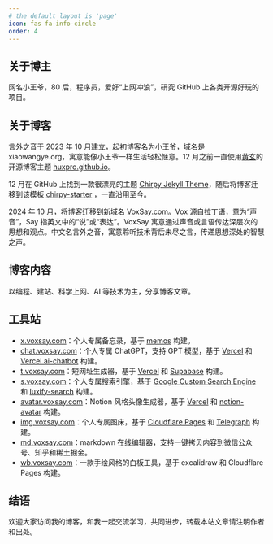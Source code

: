 ```yaml
---
# the default layout is 'page'
icon: fas fa-info-circle
order: 4
---
```


## 关于博主

网名小王爷，80 后，程序员，爱好“上网冲浪”，研究 GitHub 上各类开源好玩的项目。

## 关于博客

言外之音于 2023 年 10 月建立，起初博客名为小王爷，域名是 xiaowangye.org，寓意能像小王爷一样生活轻松惬意。12 月之前一直使用[黄玄](http://huangxuan.me/)的开源博客主题 [huxpro.github.io](https://github.com/Huxpro/huxpro.github.io)。

12 月在 GitHub 上找到一款很漂亮的主题 [Chirpy Jekyll Theme](https://github.com/cotes2020/jekyll-theme-chirpy)，随后将博客迁移到该模板 [chirpy-starter](https://github.com/cotes2020/chirpy-starter) ，一直沿用至今。

2024 年 10 月，将博客迁移到新域名 [VoxSay.com](https://voxsay.com)。Vox 源自拉丁语，意为“声音”，Say 指英文中的“说”或“表达”。VoxSay 寓意通过声音或言语传达深层次的思想和观点。中文名言外之音，寓意聆听技术背后未尽之言，传递思想深处的智慧之声。

## 博客内容

以编程、建站、科学上网、AI 等技术为主，分享博客文章。

## 工具站

- [x.voxsay.com](https://x.voxsay.com)：个人专属备忘录，基于 [memos](https://github.com/usememos/memos) 构建。
- [chat.voxsay.com](https://chat.voxsay.com)：个人专属 ChatGPT，支持 GPT 模型，基于 [Vercel](https://vercel.com/) 和 [Vercel ai-chatbot](https://github.com/vercel/ai-chatbot) 构建。
- [t.voxsay.com](https://t.voxsay.com)：短网址生成器，基于 [Vercel](https://vercel.com/) 和 [Supabase](https://supabase.com/) 构建。
- [s.voxsay.com](https://s.voxsay.com)：个人专属搜索引擎，基于 [Google Custom Search Engine](https://programmablesearchengine.google.com/controlpanel/all) 和 [luxify-search](https://github.com/harrisonwang/luxify-search) 构建。
- [avatar.voxsay.com](https://avatar.voxsay.com)：Notion 风格头像生成器，基于 [Vercel](https://vercel.com/) 和 [notion-avatar](https://github.com/harrisonwang/notion-avatar) 构建。
- [img.voxsay.com](https://img.voxsay.com)：个人专属图床，基于 [Cloudflare Pages](https://pages.cloudflare.com/) 和 [Telegraph](https://telegra.ph/) 构建。
- [md.voxsay.com](https://md.voxsay.com)：markdown 在线编辑器，支持一键拷贝内容到微信公众号、知乎和稀土掘金。
- [wb.voxsay.com](https://wb.voxsay.com)：一款手绘风格的白板工具，基于 excalidraw 和 Cloudflare Pages 构建。

## 结语

欢迎大家访问我的博客，和我一起交流学习，共同进步，转载本站文章请注明作者和出处。
